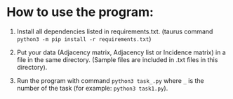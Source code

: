 # How to use the program:

1. Install all dependencies listed in requirements.txt. (taurus command `python3 -m pip install -r requirements.txt`)

2. Put your data (Adjacency matrix, Adjacency list or Incidence matrix) in a file in the same directory. (Sample files are included in .txt files in this directory).

3. Run the program with command `python3 task_.py` where `_` is the number of the task (for example: `python3 task1.py`).

